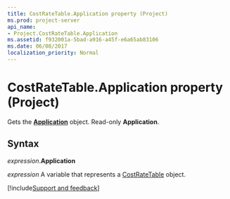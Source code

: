 ```yaml
---
title: CostRateTable.Application property (Project)
ms.prod: project-server
api_name:
- Project.CostRateTable.Application
ms.assetid: f932001a-5bad-a916-a45f-e6a65ab83106
ms.date: 06/08/2017
localization_priority: Normal
---
```



# CostRateTable.Application property (Project)

Gets the  **[Application](Project.Application.md)** object. Read-only **Application**.


## Syntax

_expression_.**Application**

_expression_ A variable that represents a [CostRateTable](./Project.CostRateTable.md) object.

[!include[Support and feedback](~/includes/feedback-boilerplate.md)]